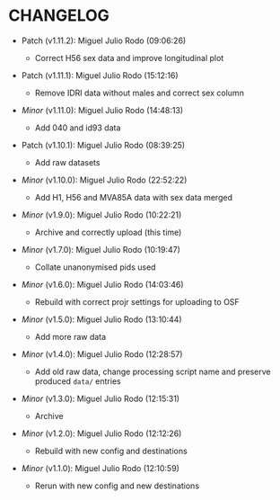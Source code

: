 # CHANGELOG

- Patch (v1.11.2): Miguel Julio Rodo (09:06:26)
  - Correct H56 sex data and improve longitudinal plot
- Patch (v1.11.1): Miguel Julio Rodo (15:12:16)
  - Remove IDRI data without males and correct sex column
- *Minor* (v1.11.0): Miguel Julio Rodo (14:48:13)
  - Add 040 and id93 data

- Patch (v1.10.1): Miguel Julio Rodo (08:39:25)
  - Add raw datasets
- *Minor* (v1.10.0): Miguel Julio Rodo (22:52:22)
  - Add H1, H56 and MVA85A data with sex data merged

- *Minor* (v1.9.0): Miguel Julio Rodo (10:22:21)
  - Archive and correctly upload (this time)

- *Minor* (v1.7.0): Miguel Julio Rodo (10:19:47)
  - Collate unanonymised pids used

- *Minor* (v1.6.0): Miguel Julio Rodo (14:03:46)
  - Rebuild with correct projr settings for uploading to OSF

- *Minor* (v1.5.0): Miguel Julio Rodo (13:10:44)
  - Add more raw data

- *Minor* (v1.4.0): Miguel Julio Rodo (12:28:57)
  - Add old raw data, change processing script name and preserve produced `data/` entries

- *Minor* (v1.3.0): Miguel Julio Rodo (12:15:31)
  - Archive

- *Minor* (v1.2.0): Miguel Julio Rodo (12:12:26)
  - Rebuild with new config and destinations

- *Minor* (v1.1.0): Miguel Julio Rodo (12:10:59)
  - Rerun with new config and new destinations

